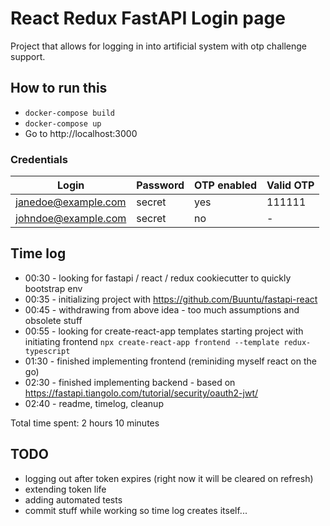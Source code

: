 # React Redux FastAPI Login page
Project that allows for logging in into artificial system with otp challenge support.
## How to run this
* `docker-compose build`
* `docker-compose up`
* Go to http://localhost:3000

### Credentials
| Login  | Password | OTP enabled | Valid OTP |
| ------------- | ------------- | ------------- | -------------  | 
| janedoe@example.com  | secret  | yes | 111111 |
| johndoe@example.com  | secret  | no | - |

## Time log
* 00:30 - looking for fastapi / react / redux cookiecutter to quickly bootstrap env
* 00:35 -  initializing project with https://github.com/Buuntu/fastapi-react
* 00:45 - withdrawing from above idea - too much assumptions and obsolete stuff
* 00:55 - looking for create-react-app templates starting project with  initiating frontend `npx create-react-app frontend --template redux-typescript`
* 01:30 - finished implementing frontend (reminiding myself react on the go)
* 02:30 - finished implementing backend - based on https://fastapi.tiangolo.com/tutorial/security/oauth2-jwt/ 
* 02:40 - readme, timelog, cleanup

Total time spent: 2 hours 10 minutes
## TODO
* logging out after token expires (right now it will be cleared on refresh)
* extending token life 
* adding automated tests
* commit stuff while working so time log creates itself...